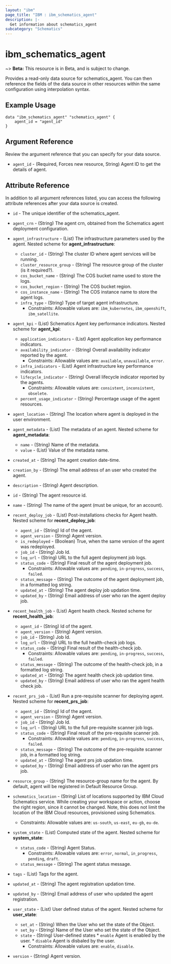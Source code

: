 ```yaml
---
layout: "ibm"
page_title: "IBM : ibm_schematics_agent"
description: |-
  Get information about schematics_agent
subcategory: "Schematics"
---
```


# ibm_schematics_agent

~> **Beta:** This resource is in Beta, and is subject to change.

Provides a read-only data source for schematics_agent. You can then reference the fields of the data source in other resources within the same configuration using interpolation syntax.

## Example Usage

```hcl
data "ibm_schematics_agent" "schematics_agent" {
	agent_id = "agent_id"
}
```

## Argument Reference

Review the argument reference that you can specify for your data source.

* `agent_id` - (Required, Forces new resource, String) Agent ID to get the details of agent.

## Attribute Reference

In addition to all argument references listed, you can access the following attribute references after your data source is created.

* `id` - The unique identifier of the schematics_agent.
* `agent_crn` - (String) The agent crn, obtained from the Schematics agent deployment configuration.

* `agent_infrastructure` - (List) The infrastructure parameters used by the agent.
Nested scheme for **agent_infrastructure**:
	* `cluster_id` - (String) The cluster ID where agent services will be running.
	* `cluster_resource_group` - (String) The resource group of the cluster (is it required?).
	* `cos_bucket_name` - (String) The COS bucket name used to store the logs.
	* `cos_bucket_region` - (String) The COS bucket region.
	* `cos_instance_name` - (String) The COS instance name to store the agent logs.
	* `infra_type` - (String) Type of target agent infrastructure.
	  * Constraints: Allowable values are: `ibm_kubernetes`, `ibm_openshift`, `ibm_satellite`.
* `agent_kpi` - (List) Schematics Agent key performance indicators.
Nested scheme for **agent_kpi**:
	* `application_indicators` - (List) Agent application key performance indicators.
	* `availability_indicator` - (String) Overall availability indicator reported by the agent.
	  * Constraints: Allowable values are: `available`, `unavailable`, `error`.
	* `infra_indicators` - (List) Agent infrastructure key performance indicators.
	* `lifecycle_indicator` - (String) Overall lifecycle indicator reported by the agents.
	  * Constraints: Allowable values are: `consistent`, `inconsistent`, `obselete`.
	* `percent_usage_indicator` - (String) Percentage usage of the agent resources.

* `agent_location` - (String) The location where agent is deployed in the user environment.

* `agent_metadata` - (List) The metadata of an agent.
Nested scheme for **agent_metadata**:
	* `name` - (String) Name of the metadata.
	* `value` - (List) Value of the metadata name.

* `created_at` - (String) The agent creation date-time.

* `creation_by` - (String) The email address of an user who created the agent.

* `description` - (String) Agent description.

* `id` - (String) The agent resource id.

* `name` - (String) The name of the agent (must be unique, for an account).

* `recent_deploy_job` - (List) Post-installations checks for Agent health.
Nested scheme for **recent_deploy_job**:
	* `agent_id` - (String) Id of the agent.
	* `agent_version` - (String) Agent version.
	* `is_redeployed` - (Boolean) True, when the same version of the agent was redeployed.
	* `job_id` - (String) Job Id.
	* `log_url` - (String) URL to the full agent deployment job logs.
	* `status_code` - (String) Final result of the agent deployment job.
	  * Constraints: Allowable values are: `pending`, `in-progress`, `success`, `failed`.
	* `status_message` - (String) The outcome of the agent deployment job, in a formatted log string.
	* `updated_at` - (String) The agent deploy job updation time.
	* `updated_by` - (String) Email address of user who ran the agent deploy job.

* `recent_health_job` - (List) Agent health check.
Nested scheme for **recent_health_job**:
	* `agent_id` - (String) Id of the agent.
	* `agent_version` - (String) Agent version.
	* `job_id` - (String) Job Id.
	* `log_url` - (String) URL to the full health-check job logs.
	* `status_code` - (String) Final result of the health-check job.
	  * Constraints: Allowable values are: `pending`, `in-progress`, `success`, `failed`.
	* `status_message` - (String) The outcome of the health-check job, in a formatted log string.
	* `updated_at` - (String) The agent health check job updation time.
	* `updated_by` - (String) Email address of user who ran the agent health check job.

* `recent_prs_job` - (List) Run a pre-requisite scanner for deploying agent.
Nested scheme for **recent_prs_job**:
	* `agent_id` - (String) Id of the agent.
	* `agent_version` - (String) Agent version.
	* `job_id` - (String) Job Id.
	* `log_url` - (String) URL to the full pre-requisite scanner job logs.
	* `status_code` - (String) Final result of the pre-requisite scanner job.
	  * Constraints: Allowable values are: `pending`, `in-progress`, `success`, `failed`.
	* `status_message` - (String) The outcome of the pre-requisite scanner job, in a formatted log string.
	* `updated_at` - (String) The agent prs job updation time.
	* `updated_by` - (String) Email address of user who ran the agent prs job.

* `resource_group` - (String) The resource-group name for the agent.  By default, agent will be registered in Default Resource Group.

* `schematics_location` - (String) List of locations supported by IBM Cloud Schematics service.  While creating your workspace or action, choose the right region, since it cannot be changed.  Note, this does not limit the location of the IBM Cloud resources, provisioned using Schematics.
  * Constraints: Allowable values are: `us-south`, `us-east`, `eu-gb`, `eu-de`.

* `system_state` - (List) Computed state of the agent.
Nested scheme for **system_state**:
	* `status_code` - (String) Agent Status.
	  * Constraints: Allowable values are: `error`, `normal`, `in_progress`, `pending`, `draft`.
	* `status_message` - (String) The agent status message.

* `tags` - (List) Tags for the agent.

* `updated_at` - (String) The agent registration updation time.

* `updated_by` - (String) Email address of user who updated the agent registration.

* `user_state` - (List) User defined status of the agent.
Nested scheme for **user_state**:
	* `set_at` - (String) When the User who set the state of the Object.
	* `set_by` - (String) Name of the User who set the state of the Object.
	* `state` - (String) User-defined states  * `enable`  Agent is enabled by the user.  * `disable` Agent is disbaled by the user.
	  * Constraints: Allowable values are: `enable`, `disable`.

* `version` - (String) Agent version.

